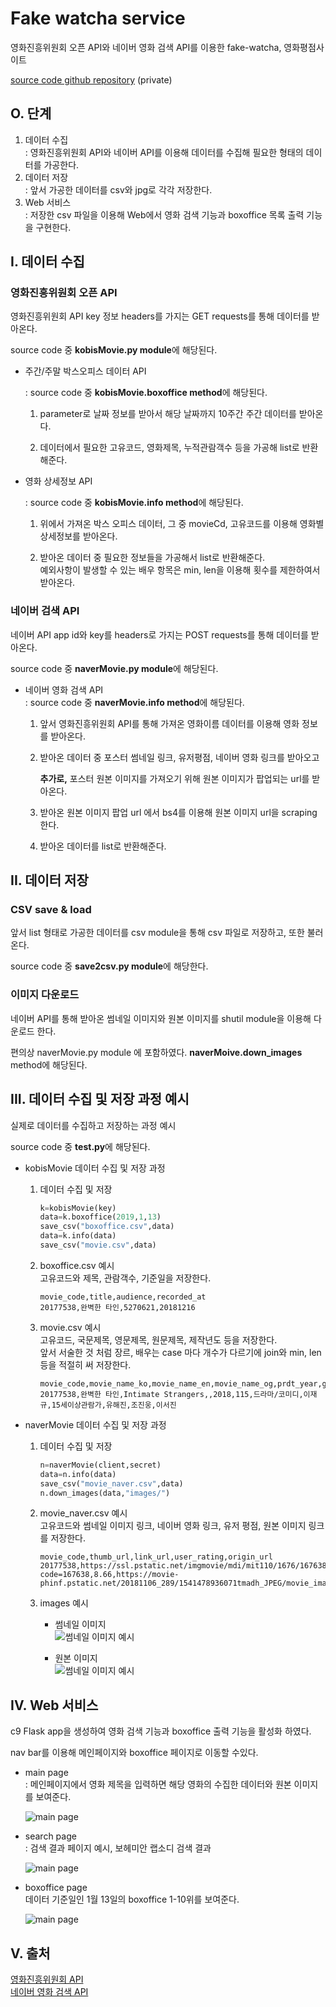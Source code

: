 # Fake watcha service

영화진흥위원회 오픈 API와 네이버 영화 검색 API를 이용한 fake-watcha, 영화평점사이트

[source code github repository](https://github.com/jiwookseo/fake_watcha) (private)



## O. 단계

1. 데이터 수집\
   : 영화진흥위원회 API와 네이버 API를 이용해 데이터를 수집해 필요한 형태의 데이터를 가공한다.
2. 데이터 저장\
   : 앞서 가공한 데이터를 csv와 jpg로 각각 저장한다.
3. Web 서비스\
   : 저장한 csv 파일을 이용해 Web에서 영화 검색 기능과 boxoffice 목록 출력 기능을 구현한다.



## I. 데이터 수집

### 영화진흥위원회 오픈 API

영화진흥위원회 API key 정보 headers를 가지는 GET requests를 통해 데이터를 받아온다.

source code 중 **kobisMovie.py module**에 해당된다.

* 주간/주말 박스오피스 데이터 API

   : source code 중 **kobisMovie.boxoffice method**에 해당된다.

   1. parameter로 날짜 정보를 받아서 해당 날짜까지 10주간 주간 데이터를 받아온다.

   2. 데이터에서 필요한 고유코드, 영화제목, 누적관람객수 등을 가공해 list로 반환해준다.

      

* 영화 상세정보 API

   : source code 중 **kobisMovie.info method**에 해당된다.

   1. 위에서 가져온 박스 오피스 데이터, 그 중 movieCd, 고유코드를 이용해 영화별 상세정보를 받아온다.

   2. 받아온 데이터 중 필요한 정보들을 가공해서 list로 반환해준다.\
      예외사항이 발생할 수 있는 배우 항목은 min, len을 이용해 횟수를 제한하여서 받아온다.




### 네이버 검색 API

네이버 API app id와 key를 headers로 가지는 POST requests를 통해 데이터를 받아온다.

source code 중 **naverMovie.py module**에 해당된다.

* 네이버 영화 검색 API\
  : source code 중 **naverMovie.info method**에 해당된다.

  1. 앞서 영화진흥위원회 API를 통해 가져온 영화이름 데이터를 이용해 영화 정보를 받아온다.

  2. 받아온 데이터 중 포스터 썸네일 링크, 유저평점, 네이버 영화 링크를 받아오고

     **추가로,** 포스터 원본 이미지를 가져오기 위해 원본 이미지가 팝업되는 url를 받아온다.

  3. 받아온 원본 이미지 팝업 url 에서 bs4를 이용해 원본 이미지 url을 scraping 한다.

  4. 받아온 데이터를 list로 반환해준다.



## II. 데이터 저장

### CSV save & load

앞서 list 형태로 가공한 데이터를 csv module을 통해 csv 파일로 저장하고, 또한 불러온다.

source code 중 **save2csv.py module**에 해당한다.



### 이미지 다운로드

네이버 API를 통해 받아온 썸네일 이미지와 원본 이미지를 shutil module을 이용해 다운로드 한다.

편의상 naverMovie.py module 에 포함하였다. **naverMoive.down_images** method에 해당된다.



## III. 데이터 수집 및 저장 과정 예시

실제로 데이터를 수집하고 저장하는 과정 예시

source code 중 **test.py**에 해당된다.




* kobisMovie 데이터 수집 및 저장 과정

  1. 데이터 수집 및 저장

      ```python
      k=kobisMovie(key)
      data=k.boxoffice(2019,1,13)
      save_csv("boxoffice.csv",data)
      data=k.info(data)
      save_csv("movie.csv",data)
      ```

  2. boxoffice.csv 예시\
      고유코드와 제목, 관람객수, 기준일을 저장한다.

      ```
      movie_code,title,audience,recorded_at
      20177538,완벽한 타인,5270621,20181216
      ```

  3. movie.csv 예시\
      고유코드, 국문제목, 영문제목, 원문제목, 제작년도 등을 저장한다.\
      앞서 서술한 것 처럼 장르, 배우는 case 마다 개수가 다르기에 join와 min, len등을 적절히 써 저장한다.

      ```
      movie_code,movie_name_ko,movie_name_en,movie_name_og,prdt_year,genres,directors,watch_grade_nm,actor1,actor2,actor1
      20177538,완벽한 타인,Intimate Strangers,,2018,115,드라마/코미디,이재규,15세이상관람가,유해진,조진웅,이서진
      ```

  

* naverMovie 데이터 수집 및 저장 과정

  1. 데이터 수집 및 저장

     ```python
     n=naverMovie(client,secret)
     data=n.info(data)
     save_csv("movie_naver.csv",data)
     n.down_images(data,"images/")
     ```

  2. movie_naver.csv 예시\
     고유코드와 썸네일 이미지 링크, 네이버 영화 링크, 유저 평점, 원본 이미지 링크를 저장한다.

     ```
     movie_code,thumb_url,link_url,user_rating,origin_url
     20177538,https://ssl.pstatic.net/imgmovie/mdi/mit110/1676/167638_P71_133542.jpg,https://movie.naver.com/movie/bi/mi/basic.nhn?code=167638,8.66,https://movie-phinf.pstatic.net/20181106_289/1541478936071tmadh_JPEG/movie_image.jpg
     ```

  3. images 예시

     * 썸네일 이미지\
       ![썸네일 이미지 예시](images/20010291_thumb.jpg)

     

     * 원본 이미지\
       ![썸네일 이미지 예시](images/20010291_origin.jpg)



## IV. Web 서비스

c9 Flask app을 생성하여 영화 검색 기능과 boxoffice 출력 기능을 활성화 하였다.

nav bar를 이용해 메인페이지와 boxoffice 페이지로 이동할 수있다.

* main page\
  : 메인페이지에서 영화 제목을 입력하면 해당 영화의 수집한 데이터와 원본 이미지를 보여준다.
  
  ![main page](doc/0.PNG)

  

* search page\
  : 검색 결과 페이지 예시, 보헤미안 랩소디 검색 결과
  
  ![main page](doc/1.PNG)



* boxoffice page\
  데이터 기준일인 1월 13일의 boxoffice 1-10위를 보여준다.
  
  ![main page](doc/2.PNG)



## V. 출처

[영화진흥위원회 API](http://www.kobis.or.kr/kobisopenapi/homepg/apiservice/searchServiceInfo.do)\
[네이버 영화 검색 API](https://developers.naver.com/docs/search/movie/)
